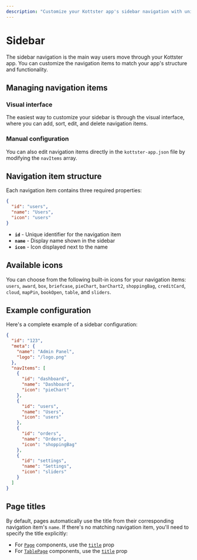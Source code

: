 ```yaml
---
description: "Customize your Kottster app's sidebar navigation with unique items and icons."
---
```


# Sidebar

The sidebar navigation is the main way users move through your Kottster app. You can customize the navigation items to match your app's structure and functionality.

## Managing navigation items

### Visual interface

The easiest way to customize your sidebar is through the visual interface, where you can add, sort, edit, and delete navigation items.

### Manual configuration

You can also edit navigation items directly in the `kottster-app.json` file by modifying the `navItems` array.

## Navigation item structure

Each navigation item contains three required properties:

```json
{
  "id": "users",
  "name": "Users", 
  "icon": "users"
}
```

- **`id`** - Unique identifier for the navigation item
- **`name`** - Display name shown in the sidebar
- **`icon`** - Icon displayed next to the name

## Available icons

You can choose from the following built-in icons for your navigation items: `users`, `award`, `box`, `briefcase`, `pieChart`, `barChart2`, `shoppingBag`, `creditCard`, `cloud`, `mapPin`, `bookOpen`, `table`, and `sliders`.

## Example configuration

Here's a complete example of a sidebar configuration:

```json
{
  "id": "123",
  "meta": {
    "name": "Admin Panel",
    "logo": "/logo.png"
  },
  "navItems": [
    {
      "id": "dashboard",
      "name": "Dashboard",
      "icon": "pieChart"
    },
    {
      "id": "users",
      "name": "Users",
      "icon": "users"
    },
    {
      "id": "orders",
      "name": "Orders",
      "icon": "shoppingBag"
    },
    {
      "id": "settings",
      "name": "Settings",
      "icon": "sliders"
    }
  ]
}
```

## Page titles

By default, pages automatically use the title from their corresponding navigation item's `name`. If there's no matching navigation item, you'll need to specify the title explicitly:

- For [`Page`](../ui/page-component.md) components, use the [`title`](../ui/page-component.md#title) prop
- For [`TablePage`](../ui/table-page-component.md) components, use the [`title`](../ui/table-page-component.md#title) prop